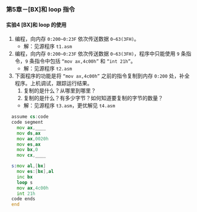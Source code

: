 ### 第5章－[BX]和 loop 指令
#### 实验4 [BX]和 loop 的使用
1. 编程，向内存 `0:200~0:23F` 依次传送数据 `0~63(3FH)`。
    - 解：见源程序 `t1.asm`
2. 编程，向内存 `0:200~0:23F` 依次传送数据 `0~63(3FH)`，程序中只能使用 `9` 条指令，`9` 条指令中包括 `“mov ax,4c00h”` 和 `“int 21h”`。
    - 解：见源程序 `t2.asm`
3. 下面程序的功能是将 `“mov ax,4c00h”` 之前的指令复制到内存 `0:200` 处，补全程序。上机调试，跟踪运行结果。
    1. 复制的是什么？从哪里到哪里？
    2. 复制的是什么？有多少字节？如何知道要复制的字节的数量？
    - 解：见源程序 `t3.asm`，更优解见 `t4.asm`
``` asm
  assume cs:code
  code segment
    mov ax,____
    mov ds,ax
    mov ax,0020h
    mov es,ax
    mov bx,0
    mov cx,____

  s:mov al,[bx]
    mov es:[bx],al
    inc bx
    loop s
    mov ax,4c00h
    int 21h
  code ends
  end
```